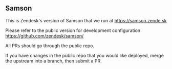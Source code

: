 ## Samson

This is Zendesk's version of Samson that we run at https://samson.zende.sk

Please refer to the public version for development configuration https://github.com/zendesk/samson/

All PRs should go through the public repo.

If you have changes in the public repo that you would like deployed, merge the upstream into a branch, then submit a PR.
